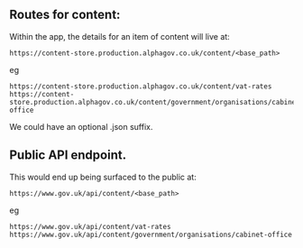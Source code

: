 
## Routes for content:

Within the app, the details for an item of content will live at:

    https://content-store.production.alphagov.co.uk/content/<base_path>

eg

    https://content-store.production.alphagov.co.uk/content/vat-rates
    https://content-store.production.alphagov.co.uk/content/government/organisations/cabinet-office

We could have an optional .json suffix.

## Public API endpoint.

This would end up being surfaced to the public at:

    https://www.gov.uk/api/content/<base_path>

eg

    https://www.gov.uk/api/content/vat-rates
    https://www.gov.uk/api/content/government/organisations/cabinet-office
